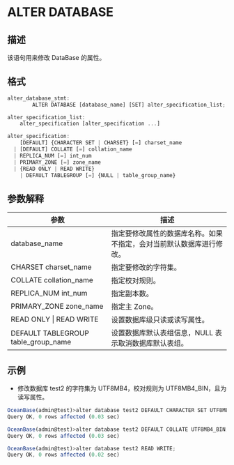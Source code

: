 ALTER DATABASE 
===================================



描述 
-----------

该语句用来修改 DataBase 的属性。

格式 
-----------

```javascript
alter_database_stmt:
        ALTER DATABASE [database_name] [SET] alter_specification_list;

alter_specification_list: 
    alter_specification [alter_specification ...]

alter_specification: 
    [DEFAULT] {CHARACTER SET | CHARSET} [=] charset_name
  | [DEFAULT] COLLATE [=] collation_name
  | REPLICA_NUM [=] int_num
  | PRIMARY_ZONE [=] zone_name
  | {READ ONLY | READ WRITE}
    | DEFAULT TABLEGROUP [=] {NULL | table_group_name}
```



参数解释 
-------------



|               **参数**                |               **描述**               |
|-------------------------------------|------------------------------------|
| database_name                       | 指定要修改属性的数据库名称。如果不指定，会对当前默认数据库进行修改。 |
| CHARSET charset_name                | 指定要修改的字符集。                         |
| COLLATE collation_name              | 指定校对规则。                            |
| REPLICA_NUM int_num                 | 指定副本数。                             |
| PRIMARY_ZONE zone_name              | 指定主 Zone。                          |
| READ ONLY \| READ WRITE             | 设置数据库级只读或读写属性。                     |
| DEFAULT TABLEGROUP table_group_name | 设置数据库默认表组信息，NULL 表示取消数据库默认表组。      |



示例 
-----------

* 修改数据库 test2 的字符集为 UTF8MB4，校对规则为 UTF8MB4_BIN，且为读写属性。




```javascript
OceanBase(admin@test)>alter database test2 DEFAULT CHARACTER SET UTF8MB4;
Query OK, 0 rows affected (0.03 sec)

OceanBase(admin@test)>alter database test2 DEFAULT COLLATE UTF8MB4_BIN;
Query OK, 0 rows affected (0.03 sec)

OceanBase(admin@test)>alter database test2 READ WRITE;
Query OK, 0 rows affected (0.02 sec)
```



